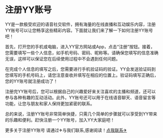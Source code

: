# 注册YY账号

YY是一款极受欢迎的语音社交软件，拥有海量的在线直播和互动娱乐内容，注册YY账号可以让您畅享这些精彩内容。下面就让我们来了解一下如何注册YY账号吧！

首先，打开您的手机或电脑，进入YY官方网站或App，点击“注册”按钮。接着，您需要填写一些个人信息，如手机号码、密码、昵称等。请确保您填写的信息准确无误，这样可以保证您在后续使用过程中不会遇到任何问题。

在完成个人信息的填写之后，您需要进行手机验证码的验证。YY会发送验证码到您填写的手机号码上，请您注意查收并填写在相应的位置上。验证码填写正确后，您的YY账号就注册成功了！

注册完YY账号后，您可以根据自己的兴趣爱好来关注喜欢的主播和频道，还可以参与各种有趣的互动活动。此外，YY账号还可以用于在线语音聊天、语音留言等功能，让您与朋友和家人保持更加紧密的联系。

总的来说，注册YY账号非常简单快捷，只需几个简单的步骤就可以享受到YY带来的乐趣和便利。赶快注册一个YY账号，加入YY大家庭吧！

更多关于注册YY账号 请通过✈与我们联系,感谢阅读！[点我联系✈](https://www.k02.cc)